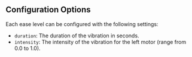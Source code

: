 ## Configuration Options

Each ease level can be configured with the following settings:
- `duration`: The duration of the vibration in seconds.
- `intensity`: The intensity of the vibration for the left motor (range from 0.0 to 1.0).
